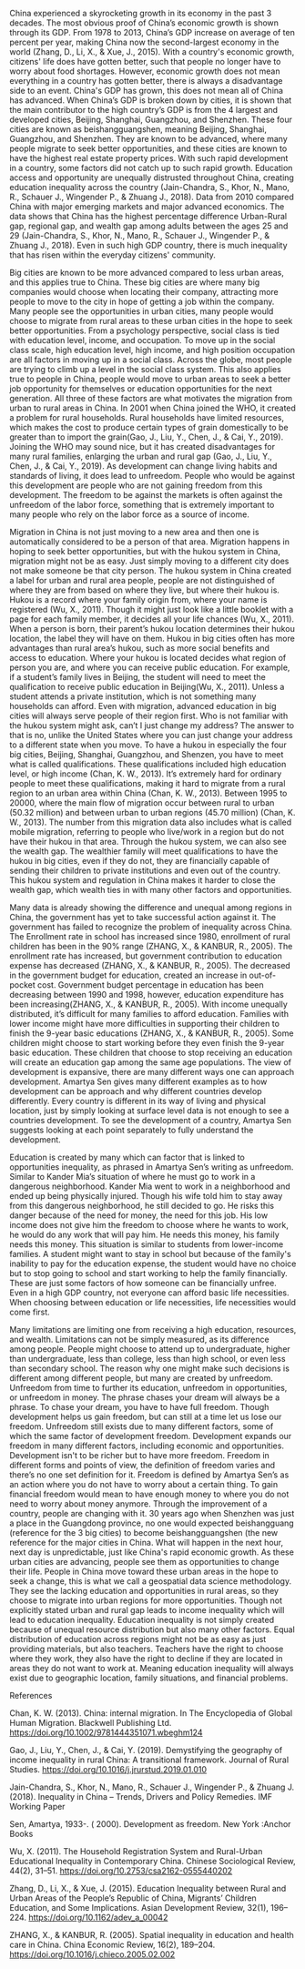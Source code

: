 China experienced a skyrocketing growth in its economy in the past 3 decades. The most obvious proof of China’s economic growth is shown through its GDP. From 1978 to 2013, China’s GDP increase on average of ten percent per year, making China now the second-largest economy in the world (Zhang, D., Li, X., & Xue, J., 2015). With a country's economic growth, citizens' life does have gotten better, such that people no longer have to worry about food shortages. However, economic growth does not mean everything in a country has gotten better, there is always a disadvantage side to an event. China's GDP has grown, this does not mean all of China has advanced. When China’s GDP is broken down by cities, it is shown that the main contributor to the high country’s GDP is from the 4 largest and developed cities, Beijing, Shanghai, Guangzhou, and Shenzhen. These four cities are known as beishangguangshen, meaning Beijing, Shanghai, Guangzhou, and Shenzhen. They are known to be advanced, where many people migrate to seek better opportunities, and these cities are known to have the highest real estate property prices. With such rapid development in a country, some factors did not catch up to such rapid growth. Education access and opportunity are unequally distrusted throughout China, creating education inequality across the country (Jain-Chandra, S., Khor, N., Mano, R., Schauer J., Wingender P., & Zhuang J., 2018). Data from 2010 compared China with major emerging markets and major advanced economics. The data shows that China has the highest percentage difference Urban-Rural gap, regional gap, and wealth gap among adults between the ages 25 and 29 (Jain-Chandra, S., Khor, N., Mano, R., Schauer J., Wingender P., & Zhuang J., 2018).  Even in such high GDP country, there is much inequality that has risen within the everyday citizens' community.

Big cities are known to be more advanced compared to less urban areas, and this applies true to China. These big cities are where many big companies would choose when locating their company, attracting more people to move to the city in hope of getting a job within the company. Many people see the opportunities in urban cities, many people would choose to migrate from rural areas to these urban cities in the hope to seek better opportunities. From a psychology perspective, social class is tied with education level, income, and occupation. To move up in the social class scale, high education level, high income, and high position occupation are all factors in moving up in a social class. Across the globe, most people are trying to climb up a level in the social class system. This also applies true to people in China, people would move to urban areas to seek a better job opportunity for themselves or education opportunities for the next generation. All three of these factors are what motivates the migration from urban to rural areas in China. In 2001 when China joined the WHO, it created a problem for rural households. Rural households have limited resources, which makes the cost to produce certain types of grain domestically to be greater than to import the grain(Gao, J., Liu, Y., Chen, J., & Cai, Y., 2019). Joining the WHO may sound nice, but it has created disadvantages for many rural families, enlarging the urban and rural gap (Gao, J., Liu, Y., Chen, J., & Cai, Y., 2019). As development can change living habits and standards of living, it does lead to unfreedom. People who would be against this development are people who are not gaining freedom from this development. The freedom to be against the markets is often against the unfreedom of the labor force, something that is extremely important to many people who rely on the labor force as a source of income.

Migration in China is not just moving to a new area and then one is automatically considered to be a person of that area. Migration happens in hoping to seek better opportunities, but with the hukou system in China, migration might not be as easy. Just simply moving to a different city does not make someone be that city person. The hukou system in China created a label for urban and rural area people, people are not distinguished of where they are from based on where they live, but where their hukou is. Hukou is a record where your family origin from, where your name is registered (Wu, X., 2011). Though it might just look like a little booklet with a page for each family member, it decides all your life chances (Wu, X., 2011). When a person is born, their parent’s hukou location determines their hukou location, the label they will have on them. Hukou in big cities often has more advantages than rural area’s hukou, such as more social benefits and access to education. Where your hukou is located decides what region of person you are, and where you can receive public education. For example, if a student’s family lives in Beijing, the student will need to meet the qualification to receive public education in Beijing(Wu, X., 2011). Unless a student attends a private institution, which is not something many households can afford. Even with migration, advanced education in big cities will always serve people of their region first. Who is not familiar with the hukou system might ask, can’t I just change my address? The answer to that is no, unlike the United States where you can just change your address to a different state when you move. To have a hukou in especially the four big cities, Beijing, Shanghai, Guangzhou, and Shenzen, you have to meet what is called qualifications. These qualifications included high education level, or high income (Chan, K. W., 2013). It’s extremely hard for ordinary people to meet these qualifications, making it hard to migrate from a rural region to an urban area within China (Chan, K. W., 2013). Between 1995 to 20000, where the main flow of migration occur between rural to urban (50.32 million) and between urban to urban regions (45.70 million) (Chan, K. W., 2013). The number from this migration data also includes what is called mobile migration, referring to people who live/work in a region but do not have their hukou in that area. Through the hukou system, we can also see the wealth gap. The wealthier family will meet qualifications to have the hukou in big cities, even if they do not, they are financially capable of sending their children to private institutions and even out of the country. This hukou system and regulation in China makes it harder to close the wealth gap, which wealth ties in with many other factors and opportunities. 

Many data is already showing the difference and unequal among regions in China, the government has yet to take successful action against it. The government has failed to recognize the problem of inequality across China. The Enrollment rate in school has increased since 1980, enrollment of rural children has been in the 90% range (ZHANG, X., & KANBUR, R., 2005). The enrollment rate has increased, but government contribution to education expense has decreased (ZHANG, X., & KANBUR, R., 2005). The decreased in the government budget for education, created an increase in out-of-pocket cost. Government budget percentage in education has been decreasing between 1990 and 1998, however, education expenditure has been increasing(ZHANG, X., & KANBUR, R., 2005). With income unequally distributed, it’s difficult for many families to afford education. Families with lower income might have more difficulties in supporting their children to finish the 9-year basic educations (ZHANG, X., & KANBUR, R., 2005). Some children might choose to start working before they even finish the 9-year basic education. These children that choose to stop receiving an education will create an education gap among the same age populations.
The view of development is expansive, there are many different ways one can approach development. Amartya Sen gives many different examples as to how development can be approach and why different countries develop differently. Every country is different in its way of living and physical location, just by simply looking at surface level data is not enough to see a countries development. To see the development of a country, Amartya Sen suggests looking at each point separately to fully understand the development.

Education is created by many which can factor that is linked to opportunities inequality, as phrased in Amartya Sen’s writing as unfreedom. Similar to Kander Mia’s situation of where he must go to work in a dangerous neighborhood. Kander Mia went to work in a neighborhood and ended up being physically injured. Though his wife told him to stay away from this dangerous neighborhood, he still decided to go. He risks this danger because of the need for money, the need for this job. His low income does not give him the freedom to choose where he wants to work, he would do any work that will pay him. He needs this money, his family needs this money. This situation is similar to students from lower-income families. A student might want to stay in school but because of the family's inability to pay for the education expense, the student would have no choice but to stop going to school and start working to help the family financially. These are just some factors of how someone can be financially unfree. Even in a high GDP country, not everyone can afford basic life necessities. When choosing between education or life necessities, life necessities would come first. 

Many limitations are limiting one from receiving a high education, resources, and wealth. Limitations can not be simply measured, as its difference among people. People might choose to attend up to undergraduate, higher than undergraduate, less than college, less than high school, or even less than secondary school. The reason why one might make such decisions is different among different people, but many are created by unfreedom. Unfreedom from time to further its education, unfreedom in opportunities, or unfreedom in money. The phrase chases your dream will always be a phrase. To chase your dream, you have to have full freedom. Though development helps us gain freedom, but can still at a time let us lose our freedom. Unfreedom still exists due to many different factors, some of which the same factor of development freedom. Development expands our freedom in many different factors, including economic and opportunities. Development isn't to be richer but to have more freedom. Freedom in different forms and points of view, the definition of freedom varies and there’s no one set definition for it. Freedom is defined by Amartya Sen’s as an action where you do not have to worry about a certain thing. To gain financial freedom would mean to have enough money to where you do not need to worry about money anymore. 
Through the improvement of a country, people are changing with it. 30 years ago when Shenzhen was just a place in the Guangdong province, no one would expected beishangguang (reference for the 3 big cities) to become beishangguangshen (the new reference for the major cities in China. What will happen in the next hour, next day is unpredictable, just like China's rapid economic growth. As these urban cities are advancing, people see them as opportunities to change their life. People in China move toward these urban areas in the hope to seek a change, this is what we call a geospatial data science methodology. They see the lacking education and opportunities in rural areas, so they choose to migrate into urban regions for more opportunities. Though not explicitly stated urban and rural gap leads to income inequality which will lead to education inequality. Education inequality is not simply created because of unequal resource distribution but also many other factors. Equal distribution of education across regions might not be as easy as just providing materials, but also teachers. Teachers have the right to choose where they work, they also have the right to decline if they are located in areas they do not want to work at. Meaning education inequality will always exist due to geographic location, family situations, and financial problems.



References

Chan, K. W. (2013). China: internal migration. In The Encyclopedia of Global Human 
Migration. Blackwell Publishing Ltd. 
https://doi.org/10.1002/9781444351071.wbeghm124

Gao, J., Liu, Y., Chen, J., & Cai, Y. (2019). Demystifying the geography of income inequality in 
rural China: A transitional framework. Journal of Rural Studies. https://doi.org/10.1016/j.jrurstud.2019.01.010

Jain-Chandra, S., Khor, N., Mano, R., Schauer J., Wingender P., & Zhuang J. (2018). Inequality in China – Trends, Drivers and Policy Remedies. IMF Working Paper

Sen, Amartya, 1933-. ( 2000). Development as freedom. New York :Anchor Books

Wu, X. (2011). The Household Registration System and Rural-Urban Educational Inequality in 
Contemporary China. Chinese Sociological Review, 44(2), 31–51. 
https://doi.org/10.2753/csa2162-0555440202

Zhang, D., Li, X., & Xue, J. (2015). Education Inequality between Rural and Urban Areas of the 
People’s Republic of China, Migrants’ Children Education, and Some Implications. 
Asian Development Review, 32(1), 196–224. https://doi.org/10.1162/adev_a_00042

ZHANG, X., & KANBUR, R. (2005). Spatial inequality in education and health care in China. 
China Economic Review, 16(2), 189–204. https://doi.org/10.1016/j.chieco.2005.02.002

